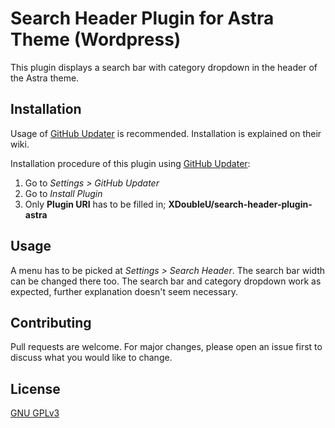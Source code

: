 # Search Header Plugin for Astra Theme (Wordpress)

This plugin displays a search bar with category dropdown in the header of the Astra theme.

## Installation

Usage of [GitHub Updater](https://github.com/afragen/github-updater) is recommended. Installation is explained on their wiki.<br />

Installation procedure of this plugin using [GitHub Updater](https://github.com/afragen/github-updater):<br /> 
1. Go to *Settings > GitHub Updater*
2. Go to *Install Plugin*
3. Only **Plugin URI** has to be filled in; **XDoubleU/search-header-plugin-astra**

## Usage

A menu has to be picked at *Settings > Search Header*. The search bar width can be changed there too.
The search bar and category dropdown work as expected, further explanation doesn't seem necessary.

## Contributing
Pull requests are welcome. For major changes, please open an issue first to discuss what you would like to change.

## License
[GNU GPLv3](https://github.com/XDoubleU/search-header-plugin-astra/blob/master/LICENSE)
